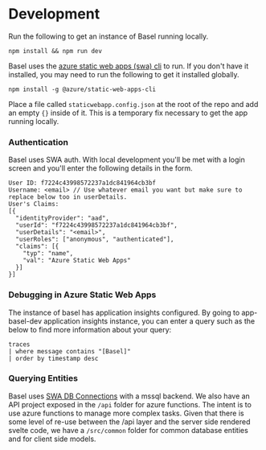 # Development

Run the following to get an instance of Basel running locally.

```
npm install && npm run dev
```

Basel uses the [azure static web apps (swa) cli](https://azure.github.io/static-web-apps-cli/) to run. If you don't have it installed, you may need to run the following to get it installed globally.

`npm install -g @azure/static-web-apps-cli`

Place a file called `staticwebapp.config.json` at the root of the repo and add an empty `{}` inside of it. This is a temporary fix necessary to get the app running locally.

### Authentication

Basel uses SWA auth. With local development you'll be met with a login screen and you'll enter the following details in the form.

```
User ID: f7224c43998572237a1dc841964cb3bf
Username: <email> // Use whatever email you want but make sure to replace below too in userDetails.
User's Claims:
[{
  "identityProvider": "aad",
  "userId": "f7224c43998572237a1dc841964cb3bf",
  "userDetails": "<email>",
  "userRoles": ["anonymous", "authenticated"],
  "claims": [{
    "typ": "name",
    "val": "Azure Static Web Apps"
  }]
}]
```

### Debugging in Azure Static Web Apps

The instance of basel has application insights configured. By going to app-basel-dev application insights instance, you can enter a query such as the below to find more information about your query:

```
traces
| where message contains "[Basel]"
| order by timestamp desc
```

### Querying Entities

Basel uses [SWA DB Connections](https://learn.microsoft.com/en-us/azure/static-web-apps/database-overview) with a mssql backend. We also have an API project exposed in the `/api` folder for azure functions. The intent is to use azure functions to manage more complex tasks. Given that there is some level of re-use between the /api layer and the server side rendered svelte code, we have a `/src/common` folder for common database entities and for client side models.
